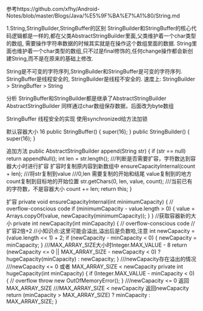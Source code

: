 参考https://github.com/xfhy/Android-Notes/blob/master/Blogs/Java/%E5%9F%BA%E7%A1%80/String.md

1.String,StringBuilder,StringBuffer的区别
StringBuilder和StringBuffer的核心代码逻辑都是一样的,都在父类AbstractStringBuilder里面,父类维护着一个char类型的数组,
需要操作字符串数据的时候其实就是在操作这个数组里面的数据.
String里面也维护着一个char类型的数组,只不过是final修饰的,任何change操作都会新创建String,而不是在原来的基础上修改.

String是不可变的字符序列,StringBuilder和StringBuffer是可变的字符序列.
StringBuffer是线程安全的,
StringBuilder是线程不安全的.
速度上: StringBuilder > StringBuffer > String


分析
  StringBuffer和StringBuilder都是继承了AbstractStringBuilder
  AbstractStringBuilder 同样通过char数组保存数据，后面改为byte数组
  
  StringBuffer 线程安全的实现  使用synchronized给方法加锁

  默认容器大小 16 
  public StringBuffer() {
          super(16);
      }
  public StringBuilder() {
          super(16);
      }
      
  
  追加方法
  public AbstractStringBuilder append(String str) {
          if (str == null)
              return appendNull();
          int len = str.length();
          ///判断是否需要扩容，字符数达到容器大小时进行扩容  扩容时复制原内容到新数组中
          ensureCapacityInternal(count + len);
          ///将str复制到value
          ///0,len 需要复制的开始和结尾    value复制到的地方  count复制到目标地的开始位置
          str.getChars(0, len, value, count);
          ///当前已有的字符数，不是容器大小
          count += len;
          return this;
      }        
 
 
  扩容
     private void ensureCapacityInternal(int minimumCapacity) {
           // overflow-conscious code
           if (minimumCapacity - value.length > 0) {
               value = Arrays.copyOf(value,
                       newCapacity(minimumCapacity));
           }
       }
     //获取容器新的大小
     private int newCapacity(int minCapacity) {
             // overflow-conscious code
             //扩容2倍+2
             //小知识点:这里可能会溢出,溢出后是负数哈,注意
             int newCapacity = (value.length << 1) + 2;
             if (newCapacity - minCapacity < 0) {
                 newCapacity = minCapacity;
             }
             ///MAX_ARRAY_SIZE大小时Integer.MAX_VALUE - 8
             return (newCapacity <= 0 || MAX_ARRAY_SIZE - newCapacity < 0)
                 ? hugeCapacity(minCapacity)
                 : newCapacity;
         }
     ///newCapacity存在溢出的情况
     ///newCapacity <= 0 或者  MAX_ARRAY_SIZE < newCapacity
     private int hugeCapacity(int minCapacity) {
             if (Integer.MAX_VALUE - minCapacity < 0) { // overflow
                 throw new OutOfMemoryError();
             }
             ///newCapacity <= 0  返回MAX_ARRAY_SIZE
             ///MAX_ARRAY_SIZE < newCapacity  返回newCapacity
             return (minCapacity > MAX_ARRAY_SIZE)
                 ? minCapacity : MAX_ARRAY_SIZE;
         }    